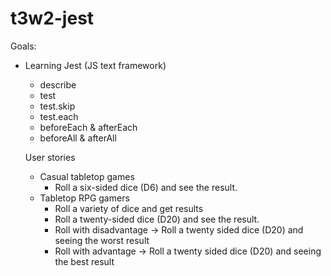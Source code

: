 #  t3w2-jest

Goals: 

-  Learning Jest (JS text framework)
    - describe
    - test
    - test.skip
    - test.each
    - beforeEach & afterEach
    - beforeAll & afterAll

    User stories

    - Casual tabletop games 
        - Roll a six-sided dice (D6) and see the result.
    - Tabletop RPG gamers
        - Roll a variety of dice and get results
        - Roll a twenty-sided dice (D20) and see the result. 
        - Roll with disadvantage -> Roll a twenty sided dice (D20) and seeing the worst result
        - Roll with advantage -> Roll a twenty sided dice (D20) and seeing the best result